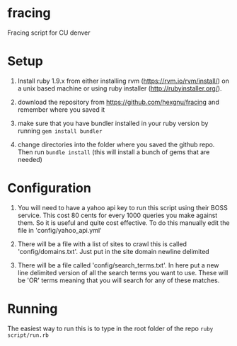 fracing
=======

Fracing script for CU denver


Setup
=======
1. Install ruby 1.9.x from either installing rvm (https://rvm.io/rvm/install/) on a unix based machine or using ruby installer (http://rubyinstaller.org/).

2. download the repository from https://github.com/hexgnu/fracing and remember where you saved it

3. make sure that you have bundler installed in your ruby version by running `gem install bundler`

4. change directories into the folder where you saved the github repo. Then run `bundle install` (this will install a bunch of gems that are needed)



Configuration
========

1. You will need to have a yahoo api key to run this script using their BOSS service.  This cost 80 cents for every 1000 queries you make against them.  So it is useful and quite cost effective. To do this manually edit the file in 'config/yahoo_api.yml'

2. There will be a file with a list of sites to crawl this is called 'config/domains.txt'. Just put in the site domain newline delimited

3. There will be a file called 'config/search_terms.txt'.  In here put a new line delimited version of all the search terms you want to use.  These will be 'OR' terms meaning that you will search for any of these matches.

Running
========

The easiest way to run this is to type in the root folder of the repo `ruby script/run.rb`

